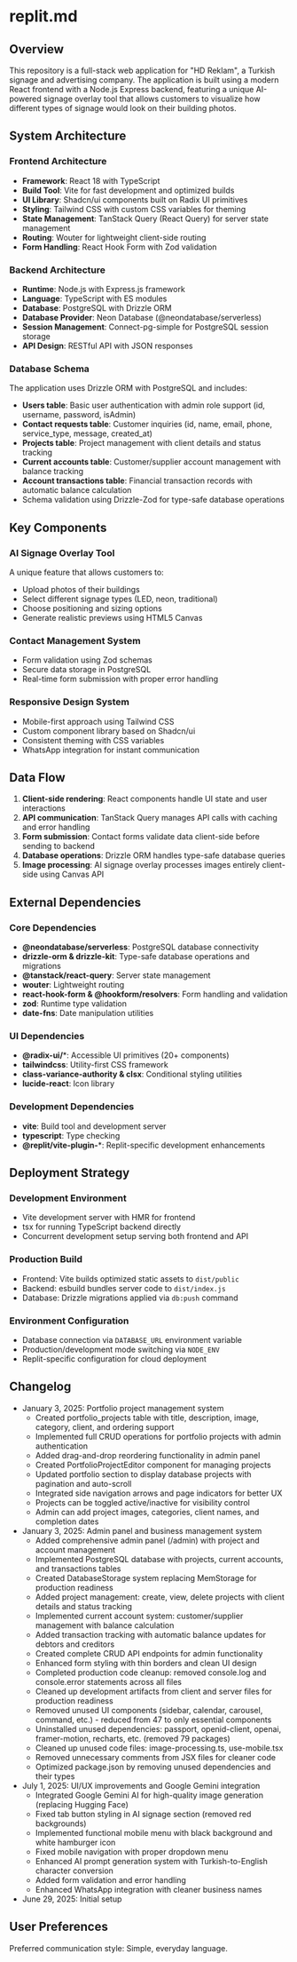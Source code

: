 # replit.md

## Overview

This repository is a full-stack web application for "HD Reklam", a Turkish signage and advertising company. The application is built using a modern React frontend with a Node.js Express backend, featuring a unique AI-powered signage overlay tool that allows customers to visualize how different types of signage would look on their building photos.

## System Architecture

### Frontend Architecture
- **Framework**: React 18 with TypeScript
- **Build Tool**: Vite for fast development and optimized builds
- **UI Library**: Shadcn/ui components built on Radix UI primitives
- **Styling**: Tailwind CSS with custom CSS variables for theming
- **State Management**: TanStack Query (React Query) for server state management
- **Routing**: Wouter for lightweight client-side routing
- **Form Handling**: React Hook Form with Zod validation

### Backend Architecture
- **Runtime**: Node.js with Express.js framework
- **Language**: TypeScript with ES modules
- **Database**: PostgreSQL with Drizzle ORM
- **Database Provider**: Neon Database (@neondatabase/serverless)
- **Session Management**: Connect-pg-simple for PostgreSQL session storage
- **API Design**: RESTful API with JSON responses

### Database Schema
The application uses Drizzle ORM with PostgreSQL and includes:
- **Users table**: Basic user authentication with admin role support (id, username, password, isAdmin)
- **Contact requests table**: Customer inquiries (id, name, email, phone, service_type, message, created_at)
- **Projects table**: Project management with client details and status tracking
- **Current accounts table**: Customer/supplier account management with balance tracking
- **Account transactions table**: Financial transaction records with automatic balance calculation
- Schema validation using Drizzle-Zod for type-safe database operations

## Key Components

### AI Signage Overlay Tool
A unique feature that allows customers to:
- Upload photos of their buildings
- Select different signage types (LED, neon, traditional)
- Choose positioning and sizing options
- Generate realistic previews using HTML5 Canvas

### Contact Management System
- Form validation using Zod schemas
- Secure data storage in PostgreSQL
- Real-time form submission with proper error handling

### Responsive Design System
- Mobile-first approach using Tailwind CSS
- Custom component library based on Shadcn/ui
- Consistent theming with CSS variables
- WhatsApp integration for instant communication

## Data Flow

1. **Client-side rendering**: React components handle UI state and user interactions
2. **API communication**: TanStack Query manages API calls with caching and error handling
3. **Form submission**: Contact forms validate data client-side before sending to backend
4. **Database operations**: Drizzle ORM handles type-safe database queries
5. **Image processing**: AI signage overlay processes images entirely client-side using Canvas API

## External Dependencies

### Core Dependencies
- **@neondatabase/serverless**: PostgreSQL database connectivity
- **drizzle-orm & drizzle-kit**: Type-safe database operations and migrations
- **@tanstack/react-query**: Server state management
- **wouter**: Lightweight routing
- **react-hook-form & @hookform/resolvers**: Form handling and validation
- **zod**: Runtime type validation
- **date-fns**: Date manipulation utilities

### UI Dependencies
- **@radix-ui/***: Accessible UI primitives (20+ components)
- **tailwindcss**: Utility-first CSS framework
- **class-variance-authority & clsx**: Conditional styling utilities
- **lucide-react**: Icon library

### Development Dependencies
- **vite**: Build tool and development server
- **typescript**: Type checking
- **@replit/vite-plugin-***: Replit-specific development enhancements

## Deployment Strategy

### Development Environment
- Vite development server with HMR for frontend
- tsx for running TypeScript backend directly
- Concurrent development setup serving both frontend and API

### Production Build
- Frontend: Vite builds optimized static assets to `dist/public`
- Backend: esbuild bundles server code to `dist/index.js`
- Database: Drizzle migrations applied via `db:push` command

### Environment Configuration
- Database connection via `DATABASE_URL` environment variable
- Production/development mode switching via `NODE_ENV`
- Replit-specific configuration for cloud deployment

## Changelog
- January 3, 2025: Portfolio project management system
  - Created portfolio_projects table with title, description, image, category, client, and ordering support
  - Implemented full CRUD operations for portfolio projects with admin authentication
  - Added drag-and-drop reordering functionality in admin panel
  - Created PortfolioProjectEditor component for managing projects
  - Updated portfolio section to display database projects with pagination and auto-scroll
  - Integrated side navigation arrows and page indicators for better UX
  - Projects can be toggled active/inactive for visibility control
  - Admin can add project images, categories, client names, and completion dates
- January 3, 2025: Admin panel and business management system
  - Added comprehensive admin panel (/admin) with project and account management
  - Implemented PostgreSQL database with projects, current accounts, and transactions tables
  - Created DatabaseStorage system replacing MemStorage for production readiness
  - Added project management: create, view, delete projects with client details and status tracking
  - Implemented current account system: customer/supplier management with balance calculation
  - Added transaction tracking with automatic balance updates for debtors and creditors
  - Created complete CRUD API endpoints for admin functionality
  - Enhanced form styling with thin borders and clean UI design
  - Completed production code cleanup: removed console.log and console.error statements across all files
  - Cleaned up development artifacts from client and server files for production readiness
  - Removed unused UI components (sidebar, calendar, carousel, command, etc.) - reduced from 47 to only essential components
  - Uninstalled unused dependencies: passport, openid-client, openai, framer-motion, recharts, etc. (removed 79 packages)
  - Cleaned up unused code files: image-processing.ts, use-mobile.tsx
  - Removed unnecessary comments from JSX files for cleaner code
  - Optimized package.json by removing unused dependencies and their types
- July 1, 2025: UI/UX improvements and Google Gemini integration
  - Integrated Google Gemini AI for high-quality image generation (replacing Hugging Face)
  - Fixed tab button styling in AI signage section (removed red backgrounds)
  - Implemented functional mobile menu with black background and white hamburger icon
  - Fixed mobile navigation with proper dropdown menu
  - Enhanced AI prompt generation system with Turkish-to-English character conversion
  - Added form validation and error handling
  - Enhanced WhatsApp integration with cleaner business names
- June 29, 2025: Initial setup

## User Preferences

Preferred communication style: Simple, everyday language.